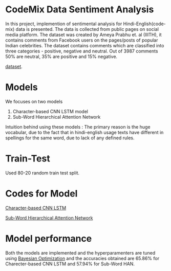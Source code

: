 # CodeMix Data Sentiment Analysis
In this project, implemention of sentimental analysis for Hindi-English(code-mix) data is presented. The data is collected from public pages on social media platform. The dataset was created by Ameya Prabhu et. al (IIITH), it contains comments from Facebook users on the pages/posts of popular Indian celebrities. The dataset contains comments which are classified into three categories - positive, negative and neutral. Out of 3987 comments 50% are neutral, 35% are positive and 15% negative.

[dataset](https://github.com/kushagra1198/CodeMix-Data-Sentiment-Analysis-/blob/master/HAN/IIITH_Codemixed.txt).

# Models
We focuses on two models
1) Character-based CNN LSTM model
2) Sub-Word Hierarchical Attention Network

Intuition behind using these models : The primary reason is the huge vocabular, due to the fact that in hindi-english usage texts have different in spellings for the same word, due to lack of any defined rules. 

# Train-Test
Used 80-20 random train test split.

# Codes for Model
[Character-based CNN LSTM](https://github.com/kushagra1198/CodeMix-Data-Sentiment-Analysis-/blob/master/Character_CNN_LSTM.ipynb)

[Sub-Word Hierarchical Attention Network](https://github.com/kushagra1198/CodeMix-Data-Sentiment-Analysis-/blob/master/HAN/Untitled7.ipynb)

# Model performance 
Both the models are implemented and the hyperparamenters are tuned using [Bayesian Optimization](https://scikit-optimize.github.io/notebooks/bayesian-optimization.html) and the accuracies obtained are 65.86% for Charecter-based CNN LSTM and 57.94% for Sub-Word HAN.
